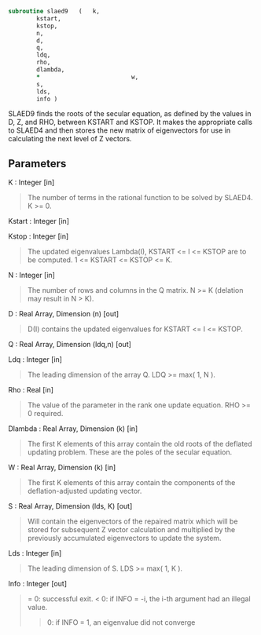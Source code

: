 ```fortran
subroutine slaed9	(	k,
		kstart,
		kstop,
		n,
		d,
		q,
		ldq,
		rho,
		dlambda,
		*                          w,
		s,
		lds,
		info )
```

 SLAED9 finds the roots of the secular equation, as defined by the
 values in D, Z, and RHO, between KSTART and KSTOP.  It makes the
 appropriate calls to SLAED4 and then stores the new matrix of
 eigenvectors for use in calculating the next level of Z vectors.

## Parameters
K : Integer [in]
> The number of terms in the rational function to be solved by
> SLAED4.  K >= 0.

Kstart : Integer [in]

Kstop : Integer [in]
> The updated eigenvalues Lambda(I), KSTART <= I <= KSTOP
> are to be computed.  1 <= KSTART <= KSTOP <= K.

N : Integer [in]
> The number of rows and columns in the Q matrix.
> N >= K (delation may result in N > K).

D : Real Array, Dimension (n) [out]
> D(I) contains the updated eigenvalues
> for KSTART <= I <= KSTOP.

Q : Real Array, Dimension (ldq,n) [out]

Ldq : Integer [in]
> The leading dimension of the array Q.  LDQ >= max( 1, N ).

Rho : Real [in]
> The value of the parameter in the rank one update equation.
> RHO >= 0 required.

Dlambda : Real Array, Dimension (k) [in]
> The first K elements of this array contain the old roots
> of the deflated updating problem.  These are the poles
> of the secular equation.

W : Real Array, Dimension (k) [in]
> The first K elements of this array contain the components
> of the deflation-adjusted updating vector.

S : Real Array, Dimension (lds, K) [out]
> Will contain the eigenvectors of the repaired matrix which
> will be stored for subsequent Z vector calculation and
> multiplied by the previously accumulated eigenvectors
> to update the system.

Lds : Integer [in]
> The leading dimension of S.  LDS >= max( 1, K ).

Info : Integer [out]
> = 0:  successful exit.
> < 0:  if INFO = -i, the i-th argument had an illegal value.
> > 0:  if INFO = 1, an eigenvalue did not converge

